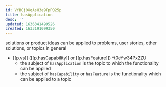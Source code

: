 ```yaml
---
id: VYBCj0XqAsH3e9FpPQ25p
title: hasApplication
desc: ''
updated: 1636341499526
created: 1633191099350
---
```

solutions or product ideas can be applied to problems, user stories, other solutions, or topics in general

- [[p.vs]] ([[p.hasCapability]] or [[p.hasFeature]])  ^t0eYw34Px2ZU
  - the subject of `hasApplication` is the topic to which the functionality can be applied
  - the subject of `hasCapability` or `hasFeature` is the functionality which can be applied to a topic
